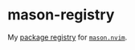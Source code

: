 # mason-registry

My [package registry](https://github.com/mason-org/mason-registry/tree/main) for [`mason.nvim`](https://github.com/williamboman/mason.nvim).
